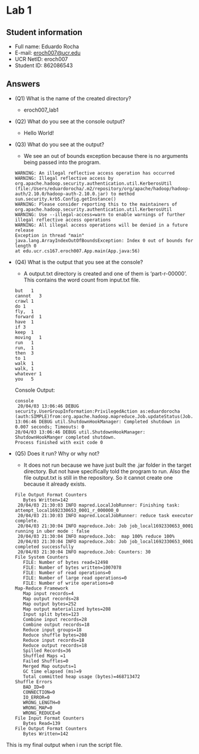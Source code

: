 # Lab 1

## Student information
* Full name: Eduardo Rocha
* E-mail: eroch007@ucr.edu
* UCR NetID: eroch007
* Student ID: 862086543

## Answers

* (Q1) What is the name of the created directory?
   - eroch007_lab1

* (Q2) What do you see at the console output?

   - Hello World!

* (Q3) What do you see at the output?
   
   - We see an out of bounds exception because there is no arguments being passed into the program.   
   ```
   WARNING: An illegal reflective access operation has occurred
  WARNING: Illegal reflective access by org.apache.hadoop.security.authentication.util.KerberosUtil (file:/Users/eduardorocha/.m2/repository/org/apache/hadoop/hadoop-auth/2.10.0/hadoop-auth-2.10.0.jar) to method sun.security.krb5.Config.getInstance()
  WARNING: Please consider reporting this to the maintainers of org.apache.hadoop.security.authentication.util.KerberosUtil
  WARNING: Use --illegal-access=warn to enable warnings of further illegal reflective access operations
  WARNING: All illegal access operations will be denied in a future release
  Exception in thread "main" java.lang.ArrayIndexOutOfBoundsException: Index 0 out of bounds for length 0
   at edu.ucr.cs167.eroch007.App.main(App.java:56)
  ```
  
* (Q4) What is the output that you see at the console?

    - A output.txt directory is created and one of them is ‘part-r-00000’.
   This contains the word count from input.txt file.

   ```
   but   1
   cannot   3
   crawl 1
   do 1
   fly,  1
   forward  1
   have  1
   if 3
   keep  1
   moving   1
   run   1
   run,  1
   then  3
   to 1
   walk  1
   walk, 1
   whatever 1
   you   5
   ```
   Console Output:
   ```
  console
    20/04/03 13:06:46 DEBUG security.UserGroupInformation:PrivilegedAction as:eduardorocha (auth:SIMPLE)from:org.apache.hadoop.mapreduce.Job.updateStatus(Job.java:328)20/04/03 13:06:46 DEBUG util.ShutdownHookManager: Completed shutdown in 0.007 seconds; Timeouts: 0
   20/04/03 13:06:46 DEBUG util.ShutdownHookManager: ShutdownHookManger completed shutdown.
   Process finished with exit code 0
  ```

* (Q5) Does it run? Why or why not?

   - It does not run because we have just built the .jar folder in the target directory. But not have specifically
told the program to run. Also the file output.txt is still in the repository. So it cannot create one because it already
exists.
   ```
   File Output Format Counters 
      Bytes Written=142
    20/04/03 21:30:03 INFO mapred.LocalJobRunner: Finishing task: attempt_local1692330653_0001_r_000000_0
    20/04/03 21:30:03 INFO mapred.LocalJobRunner: reduce task executor complete.
    20/04/03 21:30:04 INFO mapreduce.Job: Job job_local1692330653_0001 running in uber mode : false
    20/04/03 21:30:04 INFO mapreduce.Job:  map 100% reduce 100%
    20/04/03 21:30:04 INFO mapreduce.Job: Job job_local1692330653_0001 completed successfully
    20/04/03 21:30:04 INFO mapreduce.Job: Counters: 30
   File System Counters
      FILE: Number of bytes read=12498
      FILE: Number of bytes written=1007078
      FILE: Number of read operations=0
      FILE: Number of large read operations=0
      FILE: Number of write operations=0
   Map-Reduce Framework
      Map input records=4
      Map output records=28
      Map output bytes=252
      Map output materialized bytes=208
      Input split bytes=123
      Combine input records=28
      Combine output records=18
      Reduce input groups=18
      Reduce shuffle bytes=208
      Reduce input records=18
      Reduce output records=18
      Spilled Records=36
      Shuffled Maps =1
      Failed Shuffles=0
      Merged Map outputs=1
      GC time elapsed (ms)=9
      Total committed heap usage (bytes)=468713472
   Shuffle Errors
      BAD_ID=0
      CONNECTION=0
      IO_ERROR=0
      WRONG_LENGTH=0
      WRONG_MAP=0
      WRONG_REDUCE=0
   File Input Format Counters 
      Bytes Read=139
   File Output Format Counters 
      Bytes Written=142
   ```
This is my final output when i run the script file. 

